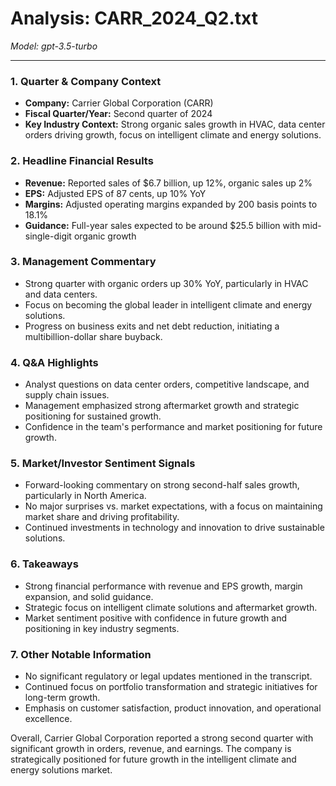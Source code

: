 # Analysis: CARR_2024_Q2.txt

*Model: gpt-3.5-turbo*

---

### 1. Quarter & Company Context
- **Company:** Carrier Global Corporation (CARR)
- **Fiscal Quarter/Year:** Second quarter of 2024
- **Key Industry Context:** Strong organic sales growth in HVAC, data center orders driving growth, focus on intelligent climate and energy solutions.

### 2. Headline Financial Results
- **Revenue:** Reported sales of $6.7 billion, up 12%, organic sales up 2%
- **EPS:** Adjusted EPS of 87 cents, up 10% YoY
- **Margins:** Adjusted operating margins expanded by 200 basis points to 18.1%
- **Guidance:** Full-year sales expected to be around $25.5 billion with mid-single-digit organic growth

### 3. Management Commentary
- Strong quarter with organic orders up 30% YoY, particularly in HVAC and data centers.
- Focus on becoming the global leader in intelligent climate and energy solutions.
- Progress on business exits and net debt reduction, initiating a multibillion-dollar share buyback.

### 4. Q&A Highlights
- Analyst questions on data center orders, competitive landscape, and supply chain issues.
- Management emphasized strong aftermarket growth and strategic positioning for sustained growth.
- Confidence in the team's performance and market positioning for future growth.

### 5. Market/Investor Sentiment Signals
- Forward-looking commentary on strong second-half sales growth, particularly in North America.
- No major surprises vs. market expectations, with a focus on maintaining market share and driving profitability.
- Continued investments in technology and innovation to drive sustainable solutions.

### 6. Takeaways
- Strong financial performance with revenue and EPS growth, margin expansion, and solid guidance.
- Strategic focus on intelligent climate solutions and aftermarket growth.
- Market sentiment positive with confidence in future growth and positioning in key industry segments.

### 7. Other Notable Information
- No significant regulatory or legal updates mentioned in the transcript.
- Continued focus on portfolio transformation and strategic initiatives for long-term growth.
- Emphasis on customer satisfaction, product innovation, and operational excellence.

Overall, Carrier Global Corporation reported a strong second quarter with significant growth in orders, revenue, and earnings. The company is strategically positioned for future growth in the intelligent climate and energy solutions market.